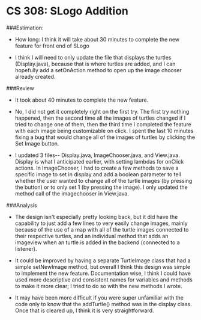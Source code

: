 CS 308: SLogo Addition
===================

###Estimation:

* How long: I think it will take about 30 minutes to complete the new feature for front end of SLogo

* I think I will need to only update the file that displays the turtles (Display.java), because that is where turtles are added, 
and I can hopefully add a setOnAction method to open up the image chooser already created.


###Review

* It took about 40 minutes to complete the new feature.

* No, I did not get it completely right on the first try. The first try nothing happened, then the second time all the images of 
turtles changed if I tried to change one of them, then the third time I completed the feature with each image being customizable on click.
I spent the last 10 minutes fixing a bug that would change all of the images of turtles by clicking the Set Image button.

* I updated 3 files-- Display.java, ImageChooser.java, and View.java. Display is what I anticipated earlier, with setting lambdas for 
onClick actions. In ImageChooser, I had to create a few methods to save a specific image to set in display and add a boolean parameter to
tell whether the user wanted to change all of the turtle images (by pressing the button) or to only set 1 (by pressing the image). I only updated
the method call of the imagechooser in View.java.


###Analysis

* The design isn't especially pretty looking back, but it did have the capability to just add a few lines to very easily change images, mainly 
because of the use of a map with all of the turtle images connected to their respective turtles, and an individual method that adds an imageview 
when an turtle is added in the backend (connected to a listener).

* It could be improved by having a separate TurtleImage class that had a simple setNewImage method, but overall I think this design was simple to
implement the new feature. Documentation wise, I think I could have used more descriptive and consistent names for variables and methods to make it more
clear; I tried to do so with the new methods I wrote.

* It may have been more difficult if you were super unfamiliar with the code only to know that the addTurtle() method was in the display class.
Once that is cleared up, I think it is very straightforward.